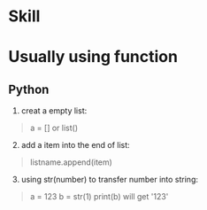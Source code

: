 # Skill  



# Usually using function  
## Python  
1. creat a empty list:
>a = [] or list()
  

2. add a item into the end of list:  
>listname.append(item)  
  
  
3. using str(number) to transfer number into string:
>a = 123
>b = str(1)
>print(b) will get '123'


